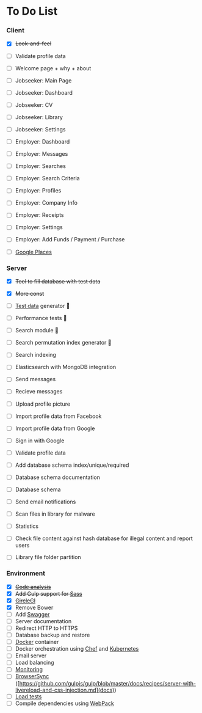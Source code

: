 # To Do List


### Client
- [X] ~~Look-and-feel~~
- [ ] Validate profile data
- [ ] Welcome page + why + about
- [ ] Jobseeker: Main Page
- [ ] Jobseeker: Dashboard
- [ ] Jobseeker: CV
- [ ] Jobseeker: Library
- [ ] Jobseeker: Settings
- [ ] Employer: Dashboard
- [ ] Employer: Messages
- [ ] Employer: Searches
- [ ] Employer: Search Criteria
- [ ] Employer: Profiles
- [ ] Employer: Company Info
- [ ] Employer: Receipts
- [ ] Employer: Settings
- [ ] Employer: Add Funds / Payment / Purchase
- [ ] [Google Places](https://developers.google.com/places/)


### Server
- [X] ~~Tool to fill database with test data~~
- [X] ~~More const~~
- [ ] [Test data](http://www.generatedata.com/) generator &#x1F53A;
- [ ] Performance tests &#x1F53A;
- [ ] Search module &#x1F53A;
- [ ] Search permutation index generator &#x1F53A;
- [ ] Search indexing
- [ ] Elasticsearch with MongoDB integration
- [ ] Send messages
- [ ] Recieve messages
- [ ] Upload profile picture
- [ ] Import profile data from Facebook
- [ ] Import profile data from Google
- [ ] Sign in with Google
- [ ] Validate profile data
- [ ] Add database schema index/unique/required
- [ ] Database schema documentation
- [ ] Database schema
- [ ] Send email notifications
- [ ] Scan files in library for malware
- [ ] Statistics
- [ ] Check file content against hash database for illegal content and report users
- [ ] Library file folder partition


### Environment
- [X] ~~[Code analysis](https://codeclimate.com/github/Axodoss/Ceramic)~~
- [X] ~~Add Gulp support for [Sass](http://sass-lang.com/)~~
- [X] ~~[CircleCI](https://circleci.com/)~~
- [X] Remove Bower
- [ ] Add [Swagger](https://github.com/swagger-api/swagger-node)
- [ ] Server documentation
- [ ] Redirect HTTP to HTTPS
- [ ] Database backup and restore
- [ ] [Docker](https://www.docker.com/) container
- [ ] Docker orchestration using [Chef](https://www.chef.io/) and [Kubernetes](http://kubernetes.io/)
- [ ] Email server
- [ ] Load balancing
- [ ] [Monitoring](https://www.pingdom.com/?utm_source=adroll&utm_medium=web&utm_campaign=static)
- [ ] [BrowserSync](https://www.browsersync.io/) ([https://github.com/gulpjs/gulp/blob/master/docs/recipes/server-with-livereload-and-css-injection.md](docs))
- [ ] [Load tests](http://gatling.io/#/)
- [ ] Compile dependencies using [WebPack](https://webpack.github.io/)
